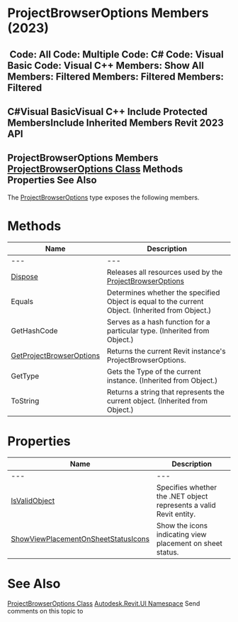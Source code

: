 # ProjectBrowserOptions Members (2023)

﻿
 Code: All Code: Multiple Code: C# Code: Visual Basic Code: Visual C++  Members: Show All Members: Filtered Members: Filtered Members: Filtered   
---  
C#Visual BasicVisual C++
Include Protected MembersInclude Inherited Members
Revit 2023 API  
---  
ProjectBrowserOptions Members  
[ProjectBrowserOptions Class](ec4ee328-a340-03bd-dc76-0812382d2eea.md "ProjectBrowserOptions Class") Methods Properties See Also  
---  
The [ProjectBrowserOptions](ec4ee328-a340-03bd-dc76-0812382d2eea.md "ProjectBrowserOptions Class") type exposes the following members.
# Methods
| Name | Description |
| --- | --- |
| --- | --- | --- |
| [Dispose](b670e717-9981-acde-1880-1d8c3002c07c.md "Dispose Method") | Releases all resources used by the [ProjectBrowserOptions](ec4ee328-a340-03bd-dc76-0812382d2eea.md "ProjectBrowserOptions Class") |
| Equals | Determines whether the specified Object is equal to the current Object. (Inherited from Object.) |
| GetHashCode | Serves as a hash function for a particular type.  (Inherited from Object.) |
| [GetProjectBrowserOptions](a1b745b0-6c5a-42e3-4045-e87c038c1cd6.md "GetProjectBrowserOptions Method") | Returns the current Revit instance's ProjectBrowserOptions. |
| GetType | Gets the Type of the current instance. (Inherited from Object.) |
| ToString | Returns a string that represents the current object. (Inherited from Object.) |

# Properties
| Name | Description |
| --- | --- |
| --- | --- | --- |
| [IsValidObject](2a718583-4f53-bc57-8dd1-c9f06e38f4d1.md "IsValidObject Property") | Specifies whether the .NET object represents a valid Revit entity. |
| [ShowViewPlacementOnSheetStatusIcons](0591509c-0ab6-9164-27e1-297852c4a6da.md "ShowViewPlacementOnSheetStatusIcons Property") | Show the icons indicating view placement on sheet status. |

# See Also
[ProjectBrowserOptions Class](ec4ee328-a340-03bd-dc76-0812382d2eea.md "ProjectBrowserOptions Class")
[Autodesk.Revit.UI Namespace](e86fd90a-8957-02a6-da7f-ced248966e3e.md "Autodesk.Revit.UI Namespace")
Send comments on this topic to 